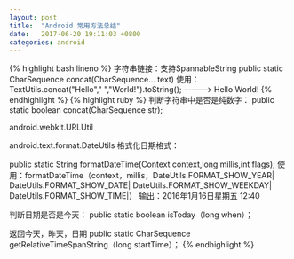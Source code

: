 ```yaml
---
layout: post
title:  "Android 常用方法总结"
date:   2017-06-20 19:11:03 +0800
categories: android
---
```

{% highlight bash lineno %}
字符串链接：支持SpannableString
public static CharSequence concat(CharSequence... text)
使用：TextUtils.concat("Hello"," ","World!").toString(); -----> Hello World!
{% endhighlight %}
{% highlight ruby %}
判断字符串中是否是纯数字：
public static boolean concat(CharSequence str);

android.webkit.URLUtil

android.text.format.DateUtils
格式化日期格式：

public static String formatDateTime(Context context,long millis,int flags);
使用：formatDateTime（context，millis，DateUtils.FORMAT_SHOW_YEAR|
DateUtils.FORMAT_SHOW_DATE|
DateUtils.FORMAT_SHOW_WEEKDAY|
DateUtils.FORMAT_SHOW_TIME|）
输出：2016年1月16日星期五 12:40

判断日期是否是今天：
public static boolean isToday（long when）；

返回今天，昨天，日期
public static CharSequence getRelativeTimeSpanString（long startTime）；
{% endhighlight %}
